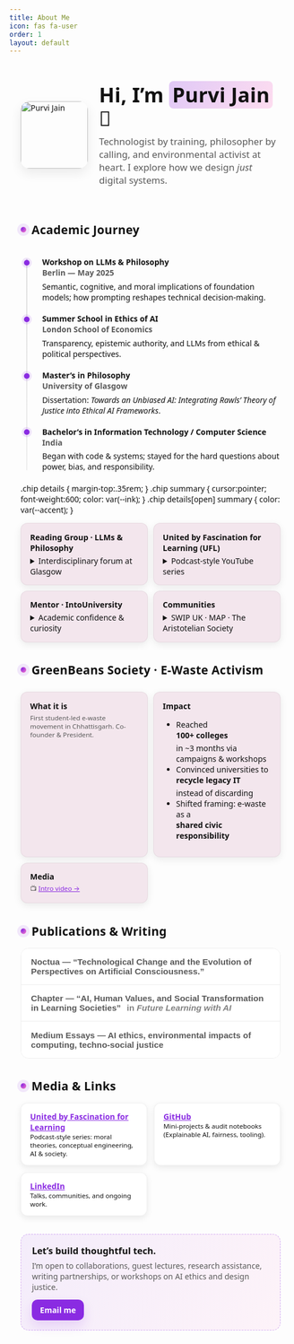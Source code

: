 ```yaml
---
title: About Me
icon: fas fa-user
order: 1
layout: default
---
```


<!-- ===== About Page Styles (scoped) ===== -->
<style>
  :root {
    --ink: #111;
    --muted: #595959;
    --accent: #8a2be2;           /* matches your site vibe */
    --accent-2: #ff7cc8;         /* playful pop */
    --chip: #f3e6ed;             /* soft pink background for elements */
    --card: #fff;
    --ring: rgba(0,0,0,.08);
  }

  .about-wrap {
    max-width: 980px;
    margin: 0 auto;
    padding: 2.25rem 1.25rem 4rem;
    font-family: "Space Grotesk", system-ui, -apple-system, Segoe UI, Roboto, sans-serif;
    color: var(--ink);
  }

  /* HERO */
  .hero {
    display: grid;
    grid-template-columns: 120px 1fr;
    gap: 1.25rem;
    align-items: center;
    margin-bottom: 1.75rem;
  }
  .hero .pic {
    width: 120px; height: 120px; border-radius: 16px; overflow: hidden;
    box-shadow: 0 8px 20px var(--ring);
  }
  .hero .pic img { width: 100%; height: 100%; object-fit: cover; }
  .hero h1 {
    font-size: clamp(1.6rem, 1.1rem + 2vw, 2.25rem);
    margin: 0;
    line-height: 1.15;
    letter-spacing: .2px;
  }
  .hero h1 .underline {
    background: linear-gradient(120deg, rgba(138,43,226,.25) 0%, rgba(255,124,200,.25) 100%);
    border-radius: 8px; padding: 0 .35rem;
  }
  .hero p {
    margin: .55rem 0 0;
    color: var(--muted);
    font-size: 1.05rem;
  }

  /* SECTION HEADER */
  .section-title {
    display: inline-flex;
    align-items: center;
    gap: .6rem;
    margin: 2.2rem 0 1rem;
    font-weight: 700;
    letter-spacing: .3px;
  }
  .section-title .dot {
    width: 10px; height: 10px; border-radius: 50%;
    background: radial-gradient(circle at 30% 30%, var(--accent), var(--accent-2));
    box-shadow: 0 0 0 6px rgba(138,43,226,.10);
  }

  /* TIMELINE */
  .timeline {
    position: relative;
    margin: .75rem 0 1.25rem 0.3rem;
    padding-left: 1.2rem;
  }
  .timeline::before {
    content: "";
    position: absolute;
    left: .3rem; top: .2rem; bottom: .2rem;
    width: 2px; background: linear-gradient(#ddd, #eee);
  }
  .t-item {
    position: relative;
    margin: 1.15rem 0 1.2rem;
    padding-left: .9rem;
  }
  .t-item::before {
    content: "";
    position: absolute;
    left: -1.1rem; top: .35rem;
    width: 10px; height: 10px; border-radius: 50%;
    background: var(--accent);
    box-shadow: 0 0 0 4px rgba(138,43,226,.12);
  }
  .t-role { font-weight: 700; }
  .t-org { color: var(--muted); font-weight: 600; }
  .t-note { margin: .35rem 0 0; color: var(--ink); }

  /* HIGHLIGHTS / CHIPS */
  .chips {
    display: grid; gap: .6rem;
    grid-template-columns: repeat(auto-fit, minmax(220px, 1fr));
    margin-top: .6rem;
  }
  .chip {
    background: var(--chip);
    border: 1px solid rgba(0,0,0,.05);
    padding: .9rem 1rem;
    border-radius: 12px;
    box-shadow: 0 4px 14px var(--ring);
  }
  .chip b { display: block; margin-bottom: .25rem; }
  .chip small { color: var(--muted); }

  /* ACCORDION (Publications / Writing) */
  .accordion { border-radius: 14px; overflow: hidden; border: 1px solid rgba(0,0,0,.06); }
  .acc-item + .acc-item { border-top: 1px solid rgba(0,0,0,.06); }
  .acc-btn {
    width: 100%; text-align: left;
    padding: .95rem 1.1rem;
    background: var(--card);
    border: 0; cursor: pointer; font-weight: 700;
    display: flex; align-items: center; justify-content: space-between;
  }
  .acc-btn span { color: var(--muted); font-weight: 600; font-size: .95rem; }
  .acc-btn:hover { background: #fafafa; }
  .acc-panel {
    display: none; padding: .9rem 1.1rem 1.1rem;
    background: #fff;
  }
  .acc-panel p { margin: .45rem 0 .4rem; color: var(--ink); }
  .acc-panel a { color: var(--accent); text-decoration: underline; }



  /* MEDIA STRIP */
  .media-row {
    display: grid; gap: .75rem;
    grid-template-columns: repeat(auto-fit, minmax(180px, 1fr));
  }
  .media-card {
    background: var(--card);
    border: 1px solid rgba(0,0,0,.06);
    border-radius: 12px; padding: .85rem 1rem;
    box-shadow: 0 4px 12px var(--ring);
  }
  .media-card a { color: var(--accent); text-decoration: none; font-weight: 700; }
  .media-card a:hover { text-decoration: underline; }

  /* CTA */
  .cta {
    margin-top: 2rem;
    background: linear-gradient(120deg, rgba(138,43,226,.08), rgba(255,124,200,.08));
    border: 1px dashed rgba(138,43,226,.35);
    border-radius: 14px;
    padding: 1.1rem 1.2rem;
  }
  .cta p { margin: .4rem 0 .8rem; color: var(--muted); }
  .cta a.btn {
    display: inline-block; padding: .55rem .9rem; border-radius: 10px;
    background: var(--accent); color: #fff; text-decoration: none; font-weight: 700;
    box-shadow: 0 10px 20px rgba(138,43,226,.15);
  }
  .cta a.btn:hover { transform: translateY(-1px); }

  /* LINKS */
  .about-wrap a { color: var(--accent); text-decoration: underline; }
  .about-wrap a:hover { text-decoration: none; }

  @media (max-width: 700px) {
    .hero { grid-template-columns: 72px 1fr; }
    .hero .pic { width: 72px; height: 72px; border-radius: 12px; }
  }
</style>

<div class="about-wrap">

  <!-- HERO -->
  <section class="hero">
    <div class="pic">
      <!-- swap if you want a different photo than the sidebar -->
      <img src="{{ site.avatar }}" alt="Purvi Jain">
    </div>
    <div>
      <h1>Hi, I’m <span class="underline">Purvi Jain</span> 👋</h1>
      <p>Technologist by training, philosopher by calling, and environmental activist at heart. I explore how we design <em>just</em> digital systems.</p>
    </div>
  </section>

  <!-- EDUCATION / TIMELINE -->
  <h2 class="section-title"><span class="dot"></span> Academic Journey</h2>
  <div class="timeline">

  <div class="t-item">
      <div class="t-role">Workshop on LLMs &amp; Philosophy</div>
      <div class="t-org">Berlin — May 2025</div>
      <p class="t-note">Semantic, cognitive, and moral implications of foundation models; how prompting reshapes technical decision-making.</p>
    </div>

  <div class="t-item">
      <div class="t-role">Summer School in Ethics of AI</div>
      <div class="t-org">London School of Economics</div>
      <p class="t-note">Transparency, epistemic authority, and LLMs from ethical &amp; political perspectives.</p>
    </div>

  <div class="t-item">
     <div class="t-role">Master’s in Philosophy</div>
      <div class="t-org">University of Glasgow</div>
      <p class="t-note">Dissertation: <em>Towards an Unbiased AI: Integrating Rawls’ Theory of Justice into Ethical AI Frameworks</em>.</p>
    </div>

   <div class="t-item">
      <div class="t-role">Bachelor’s in Information Technology / Computer Science</div>
      <div class="t-org">India</div>
      <p class="t-note">Began with code &amp; systems; stayed for the hard questions about power, bias, and responsibility.</p>
    </div>

  </div>

.chip details { margin-top:.35rem; }
.chip summary { cursor:pointer; font-weight:600; color: var(--ink); }
.chip details[open] summary { color: var(--accent); }
<!-- Highlights (expanded) -->
<div class="chips">
  <div class="chip">
    <b>Reading Group · LLMs & Philosophy</b>
    <details>
      <summary>Interdisciplinary forum at Glasgow</summary>
      <small>Ongoing series bridging systems, semantics, and ethics with faculty & students.</small>
    </details>
  </div>

  <div class="chip">
    <b>United by Fascination for Learning (UFL)</b>
    <details>
      <summary>Podcast-style YouTube series</summary>
      <small>
        Moral theories, conceptual engineering, AI & society.
        <a href="https://www.youtube.com/@unitedbyfascinationforlearning" target="_blank" rel="noopener">Watch →</a>
      </small>
    </details>
  </div>

  <div class="chip">
    <b>Mentor · IntoUniversity</b>
    <details>
      <summary>Academic confidence & curiosity</summary>
      <small>Volunteer mentoring across disciplines; study skills and purpose-driven learning.</small>
    </details>
  </div>

  <div class="chip">
    <b>Communities</b>
    <details>
      <summary>SWIP UK · MAP · The Aristotelian Society</summary>
      <small>Active participation; organizing, attending, and presenting discussions.</small>
    </details>
  </div>
</div>

<!-- GreenBeans Society -->
<h2 class="section-title" id="greenbeans"><span class="dot"></span> GreenBeans Society · E-Waste Activism</h2>

<div class="chips">
  <div class="chip">
    <b>What it is</b>
    <small>First student-led e-waste movement in Chhattisgarh. Co-founder & President.</small>
  </div>

  <div class="chip">
    <b>Impact</b>
    <ul class="mini">
      <li>Reached <b>100+ colleges</b> in ~3 months via campaigns & workshops</li>
      <li>Convinced universities to <b>recycle legacy IT</b> instead of discarding</li>
      <li>Shifted framing: e-waste as a <b>shared civic responsibility</b></li>
    </ul>
  </div>

  <div class="chip">
    <b>Media</b>
    <small>
      📺 <a href="https://youtu.be/OgPp5OKAzEU?si=7yFxgIxdfUA-qFaJ" target="_blank" rel="noopener">Intro video →</a>
    </small>
  </div>
</div>


  <!-- PUBLICATIONS / WRITING -->
  <h2 class="section-title"><span class="dot"></span> Publications &amp; Writing</h2>
  <div class="accordion" id="pubs">

   <div class="acc-item">
      <button class="acc-btn">
        <span><i class="fas fa-book-open"></i> Noctua — “Technological Change and the Evolution of Perspectives on Artificial Consciousness.”</span>
        <i class="fas fa-chevron-down"></i>
      </button>
      <div class="acc-panel">
        <p>Philosophical reflections on how technological shifts reframe our theories of mind and moral status.</p>
        <!-- add link when you have it -->
        <!-- <p><a href="URL" target="_blank">Read the piece →</a></p> -->
      </div>
    </div>
<!-- Book chapter -->
<div class="acc-item">
  <button class="acc-btn">
    <span>
      <i class="fas fa-book"></i>
      Chapter — “AI, Human Values, and Social Transformation in Learning Societies”
      <span style="margin-left:.4rem; opacity:.75">in <em>Future Learning with AI</em></span>
    </span>
    <i class="fas fa-chevron-down"></i>
  </button>
  <div class="acc-panel">
    <p>
      A chapter arguing for value-aligned AI in civic and educational infrastructures,
      linking normative theories with deployable guardrails for learning systems.
    </p>
    <p><b>ISBN:</b> <!-- add ISBN here --> <span style="opacity:.75">[add ISBN]</span></p>
    <!-- Optional external link -->
    <!-- <p><a href="LINK_TO_BOOK_OR_CHAPTER" target="_blank" rel="noopener">View publication →</a></p> -->
  </div>
</div>


   <div class="acc-item">
      <button class="acc-btn">
        <span><i class="fab fa-medium"></i> Medium Essays — AI ethics, environmental impacts of computing, techno-social justice</span>
        <i class="fas fa-chevron-down"></i>
      </button>
      <div class="acc-panel">
        <p>Accessible writing on fairness, transparency, and design justice.</p>
        <p><a href="https://medium.com/@passionatepurvi07" target="_blank">Visit my Medium profile →</a></p>
      </div>
    </div>

  </div>



  <!-- MEDIA / LINKS -->
  <h2 class="section-title"><span class="dot"></span> Media &amp; Links</h2>
  <div class="media-row">
    <div class="media-card">
      <div><i class="fab fa-youtube"></i> <a href="https://www.youtube.com/@unitedbyfascinationforlearning" target="_blank">United by Fascination for Learning</a></div>
      <small>Podcast-style series: moral theories, conceptual engineering, AI &amp; society.</small>
    </div>
    <div class="media-card">
      <div><i class="fab fa-github"></i> <a href="https://github.com/purvi9399" target="_blank">GitHub</a></div>
      <small>Mini-projects &amp; audit notebooks (Explainable AI, fairness, tooling).</small>
    </div>
    <div class="media-card">
      <div><i class="fab fa-linkedin"></i> <a href="https://www.linkedin.com/in/purvi-jain7" target="_blank">LinkedIn</a></div>
      <small>Talks, communities, and ongoing work.</small>
    </div>
  </div>

  <!-- CTA -->
  <div class="cta">
    <h3 style="margin:0;">Let’s build thoughtful tech.</h3>
    <p>I’m open to collaborations, guest lectures, research assistance, writing partnerships, or workshops on AI ethics and design justice.</p>
    <a class="btn" href="mailto:ipurvijain@gmail.com">Email me</a>
  </div>
</div>

<!-- ===== tiny accordion JS (scoped) ===== -->
<script>
  document.querySelectorAll('.acc-btn').forEach(btn => {
    btn.addEventListener('click', () => {
      const panel = btn.nextElementSibling;
      const open = panel.style.display === 'block';
      document.querySelectorAll('.acc-panel').forEach(p => p.style.display = 'none');
      document.querySelectorAll('.acc-btn i.fas.fa-chevron-down').forEach(i => i.style.transform = 'rotate(0deg)');
      if (!open) {
        panel.style.display = 'block';
        btn.querySelector('i.fas.fa-chevron-down').style.transform = 'rotate(180deg)';
      }
    });
  });
</script>
